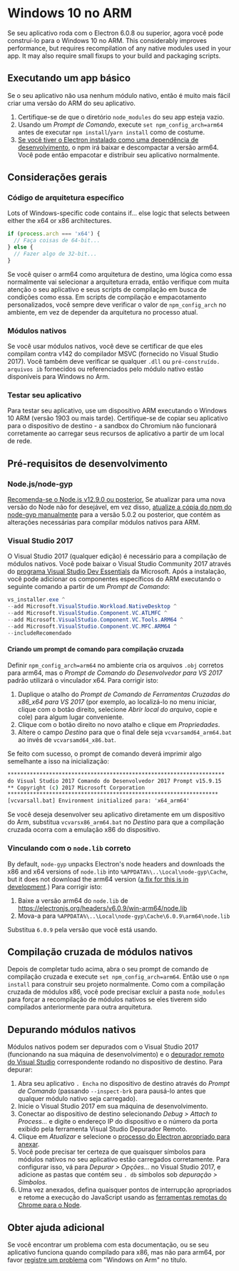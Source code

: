 # Windows 10 no ARM

Se seu aplicativo roda com o Electron 6.0.8 ou superior, agora você pode construí-lo para o Windows 10 no ARM. This considerably improves performance, but requires recompilation of any native modules used in your app. It may also require small fixups to your build and packaging scripts.

## Executando um app básico
Se o seu aplicativo não usa nenhum módulo nativo, então é muito mais fácil criar uma versão do ARM do seu aplicativo.

1. Certifique-se de que o diretório `node_modules` do seu app esteja vazio.
2. Usando um _Prompt de Comando_, execute `set npm_config_arch=arm64` antes de executar `npm install`/`yarn install` como de costume.
3. [Se você tiver o Electron instalado como uma dependência de desenvolvimento](first-app.md), o npm irá baixar e descompactar a versão arm64. Você pode então empacotar e distribuir seu aplicativo normalmente.

## Considerações gerais

### Código de arquitetura específico

Lots of Windows-specific code contains if... else logic that selects between either the x64 or x86 architectures.

```js
if (process.arch === 'x64') {
  // Faça coisas de 64-bit...
} else {
  // Fazer algo de 32-bit...
}
```

Se você quiser o arm64 como arquitetura de destino, uma lógica como essa normalmente vai selecionar a arquitetura errada, então verifique com muita atenção o seu aplicativo e seus scripts de compilação em busca de condições como essa. Em scripts de compilação e empacotamento personalizados, você sempre deve verificar o valor de `npm_config_arch` no ambiente, em vez de depender da arquitetura no processo atual.

### Módulos nativos
Se você usar módulos nativos, você deve se certificar de que eles compilam contra v142 do compilador MSVC (fornecido no Visual Studio 2017). Você também deve verificar se qualquer `.dll` ou `pré-construído. arquivos ib` fornecidos ou referenciados pelo módulo nativo estão disponíveis para Windows no Arm.

### Testar seu aplicativo
Para testar seu aplicativo, use um dispositivo ARM executando o Windows 10 ARM (versão 1903 ou mais tarde). Certifique-se de copiar seu aplicativo para o dispositivo de destino - a sandbox do Chromium não funcionará corretamente ao carregar seus recursos de aplicativo a partir de um local de rede.

## Pré-requisitos de desenvolvimento
### Node.js/node-gyp

[Recomenda-se o Node.js v12.9.0 ou posterior.](https://nodejs.org/en/) Se atualizar para uma nova versão do Node não for desejável, em vez disso, [atualize a cópia do npm do node-gyp manualmente](https://github.com/nodejs/node-gyp/wiki/Updating-npm's-bundled-node-gyp) para a versão 5.0.2 ou posterior, que contém as alterações necessárias para compilar módulos nativos para ARM.

### Visual Studio 2017
O Visual Studio 2017 (qualquer edição) é necessário para a compilação de módulos nativos. Você pode baixar o Visual Studio Community 2017 através do [programa Visual Studio Dev Essentials](https://visualstudio.microsoft.com/dev-essentials/) da Microsoft. Após a instalação, você pode adicionar os componentes específicos do ARM executando o seguinte comando a partir de um _Prompt de Comando_:

```powershell
vs_installer.exe ^
--add Microsoft.VisualStudio.Workload.NativeDesktop ^
--add Microsoft.VisualStudio.Component.VC.ATLMFC ^
--add Microsoft.VisualStudio.Component.VC.Tools.ARM64 ^
--add Microsoft.VisualStudio.Component.VC.MFC.ARM64 ^
--includeRecomendado
```

#### Criando um prompt de comando para compilação cruzada
Definir `npm_config_arch=arm64` no ambiente cria os arquivos `.obj` corretos para arm64, mas o _Prompt de Comando do Desenvolvedor para VS 2017_ padrão utilizará o vinculador x64. Para corrigir isto:

1. Duplique o atalho do _Prompt de Comando de Ferramentas Cruzadas do x86_x64 para VS 2017_ (por exemplo, ao localizá-lo no menu iniciar, clique com o botão direito, selecione _Abrir local do arquivo_, copie e cole) para algum lugar conveniente.
2. Clique com o botão direito no novo atalho e clique em _Propriedades_.
3. Altere o campo _Destino_ para que o final dele seja `vcvarsamd64_arm64.bat` ao invés de `vcvarsamd64_x86.bat`.

Se feito com sucesso, o prompt de comando deverá imprimir algo semelhante a isso na inicialização:

```bat
********************************************************************
do Visual Studio 2017 Comando do Desenvolvedor 2017 Prompt v15.9.15
** Copyright (c) 2017 Microsoft Corporation
******************************************************************
[vcvarsall.bat] Environment initialized para: 'x64_arm64'
```

Se você deseja desenvolver seu aplicativo diretamente em um dispositivo do Arm, substitua `vcvarsx86_arm64.bat` no _Destino_ para que a compilação cruzada ocorra com a emulação x86 do dispositivo.

### Vinculando com o `node.lib` correto

By default, `node-gyp` unpacks Electron's node headers and downloads the x86 and x64 versions of `node.lib` into `%APPDATA%\..\Local\node-gyp\Cache`, but it does not download the arm64 version ([a fix for this is in development](https://github.com/nodejs/node-gyp/pull/1875).) Para corrigir isto:

1. Baixe a versão arm64 do `node.lib` de https://electronjs.org/headers/v6.0.9/win-arm64/node.lib
2. Mova-a para `%APPDATA%\..\Local\node-gyp\Cache\6.0.9\arm64\node.lib`

Substitua `6.0.9` pela versão que você está usando.


## Compilação cruzada de módulos nativos
Depois de completar tudo acima, abra o seu prompt de comando de compilação cruzada e execute `set npm_config_arch=arm64`. Então use o `npm install` para construir seu projeto normalmente. Como com a compilação cruzada de módulos x86, você pode precisar excluir a pasta `node_modules` para forçar a recompilação de módulos nativos se eles tiverem sido compilados anteriormente para outra arquitetura.

## Depurando módulos nativos

Módulos nativos podem ser depurados com o Visual Studio 2017 (funcionando na sua máquina de desenvolvimento) e o [depurador remoto do Visual Studio](https://docs.microsoft.com/en-us/visualstudio/debugger/remote-debugging-cpp?view=vs-2019) correspondente rodando no dispositivo de destino. Para depurar:

1. Abra seu aplicativo `. Encha` no dispositivo de destino através do _Prompt de Comando_ (passando `--inspect-brk` para pausá-lo antes que qualquer módulo nativo seja carregado).
2. Inicie o Visual Studio 2017 em sua máquina de desenvolvimento.
3. Conectar ao dispositivo de destino selecionando _Debug > Attach to Process..._ e digite o endereço IP do dispositivo e o número da porta exibido pela ferramenta Visual Studio Depurador Remoto.
4. Clique em _Atualizar_ e selecione o [processo do Electron apropriado para anexar](../development/debug-instructions-windows.md).
5. Você pode precisar ter certeza de que quaisquer símbolos para módulos nativos no seu aplicativo estão carregados corretamente. Para configurar isso, vá para _Depurar > Opções..._ no Visual Studio 2017, e adicione as pastas que contém seu `. db` símbolos sob _depuração > Símbolos_.
5. Uma vez anexados, defina quaisquer pontos de interrupção apropriados e retome a execução do JavaScript usando as [ferramentas remotas do Chrome para o Node](debugging-main-process.md).

## Obter ajuda adicional
Se você encontrar um problema com esta documentação, ou se seu aplicativo funciona quando compilado para x86, mas não para arm64, por favor [registre um problema](../development/issues.md) com "Windows on Arm" no título.

